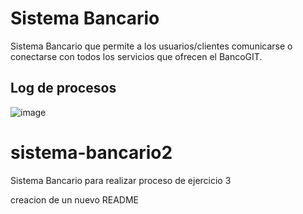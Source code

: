 # Sistema Bancario

Sistema Bancario que permite a los usuarios/clientes comunicarse o conectarse con todos los servicios que ofrecen el BancoGIT.

## Log de procesos

![image](https://github.com/haroldcholesmejia/sistema-bancario/assets/37917448/5862043d-2905-4c21-930e-90e3d67dcdc5)

# sistema-bancario2
Sistema Bancario para realizar proceso de ejercicio 3

creacion de un nuevo README
